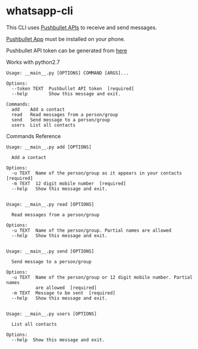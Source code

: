 # whatsapp-cli

This CLI uses [Pushbullet APIs](https://docs.pushbullet.com/) to receive and send messages.

[Pushbullet App](https://play.google.com/store/apps/details?id=com.pushbullet.android) must be installed on your phone.

Pushbullet API token can be generated from [here](https://www.pushbullet.com/#settings/account)

Works with python2.7 

	Usage: __main__.py [OPTIONS] COMMAND [ARGS]...

	Options:
	  --token TEXT  Pushbullet API token  [required]
	  --help        Show this message and exit.

	Commands:
	  add    Add a contact
	  read   Read messages from a person/group
	  send   Send message to a person/group
	  users  List all contacts

Commands Reference

	Usage: __main__.py add [OPTIONS]

	  Add a contact

	Options:
	  -u TEXT  Name of the person/group as it appears in your contacts  [required]
	  -m TEXT  12 digit mobile number  [required]
	  --help   Show this message and exit.


	Usage: __main__.py read [OPTIONS]

	  Read messages from a person/group

	Options:
	  -u TEXT  Name of the person/group. Partial names are allowed
	  --help   Show this message and exit.


	Usage: __main__.py send [OPTIONS]

	  Send message to a person/group

	Options:
	  -u TEXT  Name of the person/group or 12 digit mobile number. Partial names
			   are allowed  [required]
	  -m TEXT  Message to be sent  [required]
	  --help   Show this message and exit.


	Usage: __main__.py users [OPTIONS]

	  List all contacts

	Options:
	  --help  Show this message and exit.
